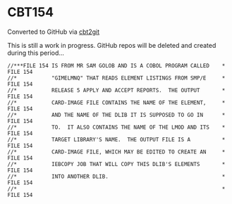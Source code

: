 # CBT154
Converted to GitHub via [cbt2git](https://github.com/wizardofzos/cbt2git)

This is still a work in progress. GitHub repos will be deleted and created during this period...

```
//***FILE 154 IS FROM MR SAM GOLOB AND IS A COBOL PROGRAM CALLED    *   FILE 154
//*           "GIMELMNQ" THAT READS ELEMENT LISTINGS FROM SMP/E     *   FILE 154
//*           RELEASE 5 APPLY AND ACCEPT REPORTS.  THE OUTPUT       *   FILE 154
//*           CARD-IMAGE FILE CONTAINS THE NAME OF THE ELEMENT,     *   FILE 154
//*           AND THE NAME OF THE DLIB IT IS SUPPOSED TO GO IN      *   FILE 154
//*           TO.  IT ALSO CONTAINS THE NAME OF THE LMOD AND ITS    *   FILE 154
//*           TARGET LIBRARY'S NAME.  THE OUTPUT FILE IS A          *   FILE 154
//*           CARD-IMAGE FILE, WHICH MAY BE EDITED TO CREATE AN     *   FILE 154
//*           IEBCOPY JOB THAT WILL COPY THIS DLIB'S ELEMENTS       *   FILE 154
//*           INTO ANOTHER DLIB.                                    *   FILE 154
//*                                                                 *   FILE 154
```
